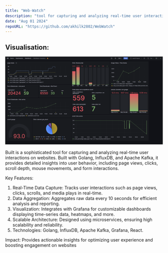 ```yaml
---
title: "Web-Watch"
description: "tool for capturing and analyzing real-time user interactions on websites"
date: "Aug 01 2024"
repoURL: "https://github.com/akhilk2802/WebWatch"
---
```


## Visualisation:

![Visualisation](./grafana.jpeg)

Built is a sophisticated tool for capturing and analyzing real-time user interactions on websites. Built with Golang, InfluxDB, and Apache Kafka, it provides detailed insights into user behavior, including page views, clicks, scroll depth, mouse movements, and form interactions.

Key Features:
1. Real-Time Data Capture: Tracks user interactions such as page views, clicks, scrolls, and media plays in real-time.
2. Data Aggregation: Aggregates raw data every 10 seconds for efficient analysis and reporting.
3. Visualization: Integrates with Grafana for customizable dashboards displaying time-series data, heatmaps, and more.
4. Scalable Architecture: Designed using microservices, ensuring high scalability and reliability.
5. Technologies: Golang, InfluxDB, Apache Kafka, Grafana, React.

Impact: Provides actionable insights for optimizing user experience and boosting engagement on websites